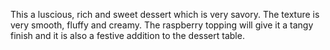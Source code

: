 This a luscious, rich and sweet dessert which is very savory. The texture is very smooth, fluffy and creamy. The raspberry topping will give it a tangy finish and it is also a festive addition to the dessert table.